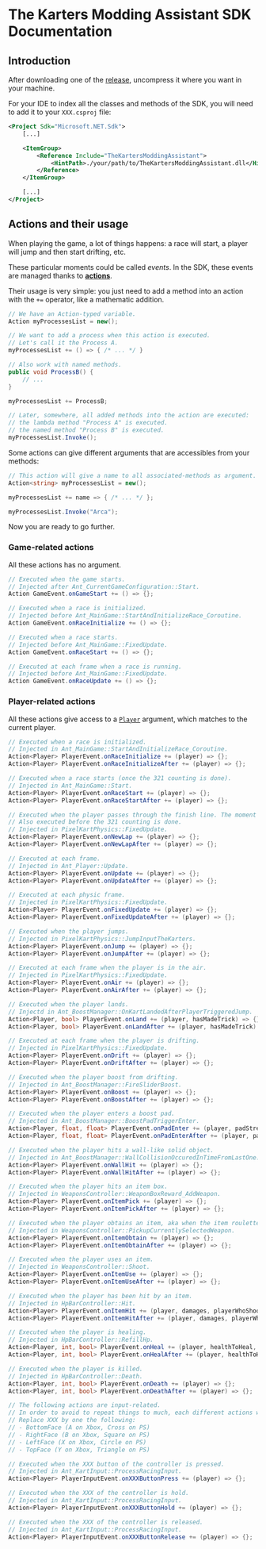# The Karters Modding Assistant SDK Documentation

## Introduction

After downloading one of the [release](https://github.com/The-Karters-Community/The-Karters-Modding-Assistant-SDK/releases), uncompress it where you want in your machine.

For your IDE to index all the classes and methods of the SDK, you will need to add it to your `XXX.csproj` file:

```xml
<Project Sdk="Microsoft.NET.Sdk">
    [...]

    <ItemGroup>
        <Reference Include="TheKartersModdingAssistant">
            <HintPath>./your/path/to/TheKartersModdingAssistant.dll</HintPath>
        </Reference>
    </ItemGroup>

    [...]
</Project>
```

## Actions and their usage

When playing the game, a lot of things happens: a race will start, a player will jump and then start drifting, etc.

These particular moments could be called _events_. In the SDK, these events are managed thanks to [**actions**](https://learn.microsoft.com/en-us/dotnet/api/system.action-1?view=net-6.0).

Their usage is very simple: you just need to add a method into an action with the `+=` operator, like a mathematic addition.

```c#
// We have an Action-typed variable.
Action myProcessesList = new();

// We want to add a process when this action is executed.
// Let's call it the Process A.
myProcessesList += () => { /* ... */ }

// Also work with named methods.
public void ProcessB() {
    // ...
}

myProcessesList += ProcessB;

// Later, somewhere, all added methods into the action are executed:
// the lambda method "Process A" is executed.
// the named method "Process B" is executed.
myProcessesList.Invoke();
```

Some actions can give different arguments that are accessibles from your methods:

```c#
// This action will give a name to all associated-methods as argument.
Action<string> myProcessesList = new();

myProcessesList += name => { /* ... */ };

myProcessesList.Invoke("Arca");
```

Now you are ready to go further.

### Game-related actions

All these actions has no argument.

```c#
// Executed when the game starts.
// Injected after Ant_CurrentGameConfiguration::Start.
Action GameEvent.onGameStart += () => {};

// Executed when a race is initialized.
// Injected before Ant_MainGame::StartAndInitializeRace_Coroutine.
Action GameEvent.onRaceInitialize += () => {};

// Executed when a race starts.
// Injected before Ant_MainGame::FixedUpdate.
Action GameEvent.onRaceStart += () => {};

// Executed at each frame when a race is running.
// Injected before Ant_MainGame::FixedUpdate.
Action GameEvent.onRaceUpdate += () => {};
```

### Player-related actions

All these actions give access to a [`Player`](../src/Player.cs) argument, which matches to the current player.

```c#
// Executed when a race is initialized.
// Injected in Ant_MainGame::StartAndInitializeRace_Coroutine.
Action<Player> PlayerEvent.onRaceInitialize += (player) => {};
Action<Player> PlayerEvent.onRaceInitializeAfter += (player) => {};

// Executed when a race starts (once the 321 counting is done).
// Injected in Ant_MainGame::Start.
Action<Player> PlayerEvent.onRaceStart += (player) => {};
Action<Player> PlayerEvent.onRaceStartAfter += (player) => {};

// Executed when the player passes through the finish line. The moment when the 321 counting is done also counts.
// Also executed before the 321 counting is done.
// Injected in PixelKartPhysics::FixedUpdate.
Action<Player> PlayerEvent.onNewLap += (player) => {};
Action<Player> PlayerEvent.onNewLapAfter += (player) => {};

// Executed at each frame.
// Injected in Ant_Player::Update.
Action<Player> PlayerEvent.onUpdate += (player) => {};
Action<Player> PlayerEvent.onUpdateAfter += (player) => {};

// Executed at each physic frame.
// Injected in PixelKartPhysics::FixedUpdate.
Action<Player> PlayerEvent.onFixedUpdate += (player) => {};
Action<Player> PlayerEvent.onFixedUpdateAfter += (player) => {};

// Executed when the player jumps.
// Injected in PixelKartPhysics::JumpInputTheKarters.
Action<Player> PlayerEvent.onJump += (player) => {};
Action<Player> PlayerEvent.onJumpAfter += (player) => {};

// Executed at each frame when the player is in the air.
// Injected in PixelKartPhysics::FixedUpdate.
Action<Player> PlayerEvent.onAir += (player) => {};
Action<Player> PlayerEvent.onAirAfter += (player) => {};

// Executed when the player lands.
// Injectd in Ant_BoostManager::OnKartLandedAfterPlayerTriggeredJump.
Action<Player, bool> PlayerEvent.onLand += (player, hasMadeTrick) => {};
Action<Player, bool> PlayerEvent.onLandAfter += (player, hasMadeTrick) => {};

// Executed at each frame when the player is drifting.
// Injected in PixelKartPhysics::FixedUpdate.
Action<Player> PlayerEvent.onDrift += (player) => {};
Action<Player> PlayerEvent.onDriftAfter += (player) => {};

// Executed when the player boost from drifting.
// Injected in Ant_BoostManager::FireSliderBoost.
Action<Player> PlayerEvent.onBoost += (player) => {};
Action<Player> PlayerEvent.onBoostAfter += (player) => {};

// Executed when the player enters a boost pad.
// Injected in Ant_BoostManager::BoostPadTriggerEnter.
Action<Player, float, float> PlayerEvent.onPadEnter += (player, padStrength, padLength) => {};
Action<Player, float, float> PlayerEvent.onPadEnterAfter += (player, padStrength, padLength) => {};

// Executed when the player hits a wall-like solid object.
// Injected in Ant_BoostManager::WallCollisionOccuredInTimeFromLastOne.
Action<Player> PlayerEvent.onWallHit += (player) => {};
Action<Player> PlayerEvent.onWallHitAfter += (player) => {};

// Executed when the player hits an item box.
// Injected in WeaponsController::WeaponBoxReward_AddWeapon.
Action<Player> PlayerEvent.onItemPick += (player) => {};
Action<Player> PlayerEvent.onItemPickAfter += (player) => {};

// Executed when the player obtains an item, aka when the item roulette on HUD stop and the character get the item in his hands.
// Injected in WeaponsController::PickupCurrentlySelectedWeapon.
Action<Player> PlayerEvent.onItemObtain += (player) => {};
Action<Player> PlayerEvent.onItemObtainAfter += (player) => {};

// Executed when the player uses an item.
// Injected in WeaponsController::Shoot.
Action<Player> PlayerEvent.onItemUse += (player) => {};
Action<Player> PlayerEvent.onItemUseAfter += (player) => {};

// Executed when the player has been hit by an item.
// Injected in HpBarController::Hit.
Action<Player> PlayerEvent.onItemHit += (player, damages, playerWhoShoot, usedItem) => {};
Action<Player> PlayerEvent.onItemHitAfter += (player, damages, playerWhoShoot, usedItem) => {};

// Executed when the player is healing.
// Injected in HpBarController::RefillHp.
Action<Player, int, bool> PlayerEvent.onHeal += (player, healthToHeal, healExtraHealth) => {};
Action<Player, int, bool> PlayerEvent.onHealAfter += (player, healthToHeal, healExtraHealth) => {};

// Executed when the player is killed.
// Injected in HpBarController::Death.
Action<Player, int, bool> PlayerEvent.onDeath += (player) => {};
Action<Player, int, bool> PlayerEvent.onDeathAfter += (player) => {};

// The following actions are input-related.
// In order to avoid to repeat things to much, each different actions will be written once.
// Replace XXX by one the following:
// - BottomFace (A on Xbox, Cross on PS)
// - RightFace (B on Xbox, Square on PS)
// - LeftFace (X on Xbox, Circle on PS)
// - TopFace (Y on Xbox, Triangle on PS)

// Executed when the XXX button of the controller is pressed.
// Injected in Ant_KartInput::ProcessRacingInput.
Action<Player> PlayerInputEvent.onXXXButtonPress += (player) => {};

// Executed when the XXX of the controller is hold.
// Injected in Ant_KartInput::ProcessRacingInput.
Action<Player> PlayerInputEvent.onXXXButtonHold += (player) => {};

// Executed when the XXX of the controller is released.
// Injected in Ant_KartInput::ProcessRacingInput.
Action<Player> PlayerInputEvent.onXXXButtonRelease += (player) => {};
```